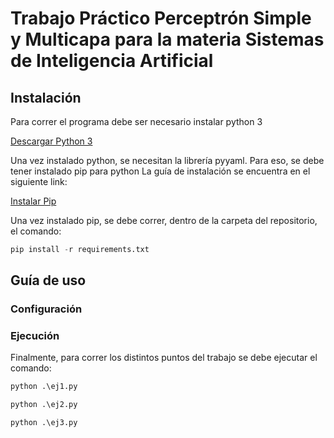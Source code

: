 # Trabajo Práctico Perceptrón Simple y Multicapa para la materia Sistemas de Inteligencia Artificial

## Instalación

Para correr el programa debe ser necesario instalar python 3

[Descargar Python 3](https://www.python.org/downloads/)

Una vez instalado python, se necesitan la librería pyyaml.
Para eso, se debe tener instalado pip para python
La guía de instalación se encuentra en el siguiente link:

[Instalar Pip](https://tecnonucleous.com/2018/01/28/como-instalar-pip-para-python-en-windows-mac-y-linux/)

Una vez instalado pip, se debe correr, dentro de la carpeta del repositorio, el comando:

```python
pip install -r requirements.txt
```

## Guía de uso

### Configuración

### Ejecución

Finalmente, para correr los distintos puntos del trabajo se debe ejecutar el comando:

```python
python .\ej1.py
```

```python
python .\ej2.py
```

```python
python .\ej3.py
```
